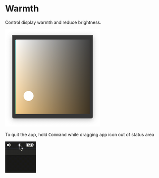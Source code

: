Warmth
==

Control display warmth and reduce brightness.


<img src="screenshot.png" width="306">


To quit the app, hold <kbd>Command</kbd> while dragging app icon out of status area

<img src="quit.gif" width="100">
